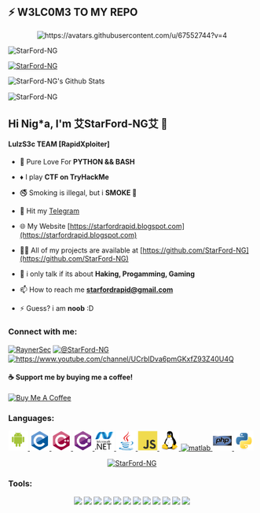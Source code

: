 <p align="center">
<!--  <img alt="https://avatars.githubusercontent.com/u/67552744?v=4" width="195px" src="    priflr pic   " /> -->
<!--  <img src="https://github-readme-stats.anuraghazra1.vercel.app/api/top-langs/?username=StarFord-NG&hide=ruby,perl&hide_border=true" /> -->

## ⚡ W3LC0M3 TO MY REPO

<p align="center"><img alt="https://avatars.githubusercontent.com/u/67552744?v=4" width="195px" src="https://avatars.githubusercontent.com/u/67552744?v=4" /></p>

<p align="left"> <img src="https://komarev.com/ghpvc/?username=StarFord-NG&label=Profile%20views&style=flat" alt="StarFord-NG" /> </p>

<p align="left"> <a href="https://avatars.githubusercontent.com/u/67552744?v=4"><img src="https://github-profile-trophy.vercel.app/?username=StarFord-NG" alt="StarFord-NG" /></a> </p>

<img alt="StarFord-NG's Github Stats" src="https://github-readme-stats.vercel.app/api?username=StarFord-NG&show_icons=true&include_all_commits=true&hide_border=true&theme=chartreuse-dark" />
<p><img align="center" src="https://github-readme-streak-stats.herokuapp.com/?user=StarFord-NG&theme=chartreuse-dark" alt="StarFord-NG" /></p>
</p>

## Hi Nig*a, I'm 艾StarFord-NG艾  👋
#### LulzS3c TEAM [RapidXploiter]

- 💌 Pure Love For **PYTHON && BASH**

- ♦️ I play **CTF on TryHackMe**

- 🚭 Smoking is illegal, but i **SMOKE 🤒** 

- 💬 Hit my [Telegram](https://t.me/Abbarh22)

- 🌐 My Website [https://starfordrapid.blogspot.com](https://starfordrapid.blogspot.com)

- 👨‍💻 All of my projects are available at [https://github.com/StarFord-NG](https://github.com/StarFord-NG)

- 💬 i only talk if its about **Haking, Progamming, Gaming**

- 📫 How to reach me **starfordrapid@gmail.com**

- ⚡ Guess? i am **noob** :D

<h3 align="left">Connect with me:</h3>
<p align="left">
<a href="https://www.facebook.com/profile.php?id=100070354313636" target="blank"><img align="center" src="https://cdn.jsdelivr.net/npm/simple-icons@3.0.1/icons/facebook.svg" alt="RaynerSec" height="30" width="40" /></a>
<a href="https://medium.com/@StarFord" target="blank"><img align="center" src="https://cdn.jsdelivr.net/npm/simple-icons@3.0.1/icons/medium.svg" alt="@StarFord-NG" height="30" width="40" /></a>
<a href="https://m.youtube.com/channel/UCfibIPgqNCmm_3QgGLE9N3w" target="blank"><img align="center" src="https://cdn.jsdelivr.net/npm/simple-icons@3.0.1/icons/youtube.svg" alt="https://www.youtube.com/channel/UCrbIDva6pmGKxfZ93Z40U4Q" height="30" width="40" /></a>
</p>

#### ☕ Support me by buying me a coffee!

<a href="https://paypal.me/donateabba" target="_blank"><img src="https://cdn.buymeacoffee.com/buttons/default-orange.png" alt="Buy Me A Coffee" height="51px" width="217px"></a>

<h3 align="left">Languages:</h3>
<p align="left"> <a href="https://developer.android.com" target="_blank"> <img src="https://raw.githubusercontent.com/devicons/devicon/master/icons/android/android-original-wordmark.svg" alt="android" width="40" height="40"/> </a> <a href="https://www.cprogramming.com/" target="_blank"> <img src="https://raw.githubusercontent.com/devicons/devicon/master/icons/c/c-original.svg" alt="c" width="40" height="40"/> </a> <a href="https://www.w3schools.com/cpp/" target="_blank"> <img src="https://raw.githubusercontent.com/devicons/devicon/master/icons/cplusplus/cplusplus-original.svg" alt="cplusplus" width="40" height="40"/> </a> <a href="https://www.w3schools.com/cs/" target="_blank"> <img src="https://raw.githubusercontent.com/devicons/devicon/master/icons/csharp/csharp-original.svg" alt="csharp" width="40" height="40"/> </a> <a href="https://dotnet.microsoft.com/" target="_blank"> <img src="https://raw.githubusercontent.com/devicons/devicon/master/icons/dot-net/dot-net-original-wordmark.svg" alt="dotnet" width="40" height="40"/> </a> <a href="https://www.java.com" target="_blank"> <img src="https://raw.githubusercontent.com/devicons/devicon/master/icons/java/java-original.svg" alt="java" width="40" height="40"/> </a> <a href="https://developer.mozilla.org/en-US/docs/Web/JavaScript" target="_blank"> <img src="https://raw.githubusercontent.com/devicons/devicon/master/icons/javascript/javascript-original.svg" alt="javascript" width="40" height="40"/> </a> <a href="https://www.linux.org/" target="_blank"> <img src="https://raw.githubusercontent.com/devicons/devicon/master/icons/linux/linux-original.svg" alt="linux" width="40" height="40"/> </a> <a href="https://www.mathworks.com/" target="_blank"> <img src="https://raw.githubusercontent.com/simple-icons/simple-icons/master/icons/mathworks.svg" alt="matlab" width="40" height="40"/> </a> <a href="https://www.php.net" target="_blank"> <img src="https://raw.githubusercontent.com/devicons/devicon/master/icons/php/php-original.svg" alt="php" width="40" height="40"/> </a> <a href="https://www.python.org" target="_blank"> <img src="https://raw.githubusercontent.com/devicons/devicon/master/icons/python/python-original.svg" alt="python" width="40" height="40"/> </a> </p>

<p align="center">
  <a href="https://github.com/StarFord-NG"><img title="StarFord-NG" src="https://github-readme-stats.vercel.app/api/top-langs/?username=StarFord-NG&layout=compact&theme=dark"></a>
</p>
<h3 align="left">Tools:</h3>
<p align="center">
<a href="https://github.com/StarFord-NG/Pro-SQLI"><img src="https://github-readme-stats.vercel.app/api/pin/?username=StarFord-NG&repo=Pro-SQLI&theme=dark"></a>
<a href="https://github.com/StarFord-NG/Info-Sec-Dork-List"><img src="https://github-readme-stats.vercel.app/api/pin/?username=StarFord-NG&repo=Info-Sec-Dork-List&theme=dark"></a>
<a href="https://github.com/StarFord-NG/TOS-INSTALLER"><img src="https://github-readme-stats.vercel.app/api/pin/?username=StarFord-NG&repo=TOS-INSTALLER&theme=dark"></a>
<a href="https://github.com/StarFord-NG/RootTerminal"><img src="https://github-readme-stats.vercel.app/api/pin/?username=StarFord-NG&repo=RootTerminal&theme=dark"></a>
<a href="https://github.com/StarFord-NG/Autopayload"><img src="https://github-readme-stats.vercel.app/api/pin/?username=StarFord-NG&repo=Autopayload&theme=dark"></a>
<a href="https://github.com/StarFord-NG/Nethunter"><img src="https://github-readme-stats.vercel.app/api/pin/?username=StarFord-NG&repo=Nethunter&theme=dark"></a>
<a href="https://github.com/StarFord-NG/Tshell"><img src="https://github-readme-stats.vercel.app/api/pin/?username=StarFord-NG&repo=Tshell&theme=dark"></a>
<a href="https://github.com/StarFord-NG/XploitHackTools"><img src="https://github-readme-stats.vercel.app/api/pin/?username=StarFord-NG&repo=XploitHackTools&theme=dark"></a>
<a href="https://github.com/StarFord-NG/HammerDOS"><img src="https://github-readme-stats.vercel.app/api/pin/?username=StarFord-NG&repo=HammerDOS&theme=dark"></a>
<a href="https://github.com/StarFord-NG/Fb-Brute"><img src="https://github-readme-stats.vercel.app/api/pin/?username=StarFord-NG&repo=Fb-Brute&theme=dark"></a>
<a href="https://github.com/StarFord-NG/Ch3at3r"><img src="https://github-readme-stats.vercel.app/api/pin/?username=StarFord-NG&repo=Ch3at3r&theme=dark"></a>
<a href="https://github.com/StarFord-NG/SecLists"><img src="https://github-readme-stats.vercel.app/api/pin/?username=StarFord-NG&repo=SecLists&theme=dark"></a>
</p>

<!--
